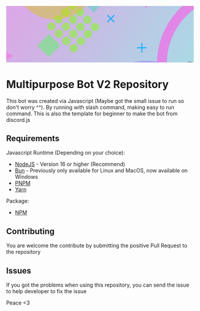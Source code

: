 ![Asset Example](/assets/Bg%20static%20(9300x2800).jpg)

# Multipurpose Bot V2 Repository
This bot was created via Javascript (Maybe got the small issue to run so don't worry ^^). By running with slash command, making easy to run command. This is also the template for beginner to make the bot from discord.js

## Requirements
Javascript Runtime (Depending on your choice):

- [NodeJS](https://nodejs.org/) - Version 16 or higher (Recommend)
- [Bun](https://bun.sh/) - Previously only available for Linux and MacOS, now available on Windows 
- [PNPM](https://pnpm.io/)
- [Yarn](https://yarnpkg.com/)

Package:
- [NPM](https://npmjs.com/)

## Contributing
You are welcome the contribute by submitting the positive Pull Request to the repository

## Issues
If you got the problems when using this repository, you can send the issue to help developer to fix the issue

Peace <3
